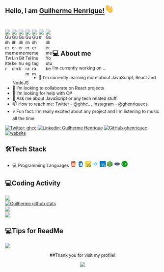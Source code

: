 ## Hello, I am [Guilherme Henrique!](http://aboutme.mywebcommunity.org/)<img src="https://raw.githubusercontent.com/ABSphreak/ABSphreak/master/gifs/Hi.gif" width="30px">


<p align="left"> <img src="https://komarev.com/ghpvc/?username=ghenriquec&label=Views&color=blue&style=plastic" alt="" /> </p>

<a href="https://twitter.com/ghhc_">
  <img align="left" alt="Guilherme Twitter" width="22px" src="https://cdn.jsdelivr.net/npm/simple-icons@v3/icons/twitter.svg" />
</a>
<a href="www.linkedin.com/in/ghenriquec">
  <img align="left" alt="Guilherme Linkedin" width="22px" src="https://cdn.jsdelivr.net/npm/simple-icons@v3/icons/linkedin.svg" />
</a>
<a href="https://github.com/ghenriquec">
  <img align="left" alt="Guilherme Github" width="22px" src="https://cdn.jsdelivr.net/npm/simple-icons@v3/icons/github.svg" />
</a>
<a href="#">
  <img align="left" alt="Guilherme Telegram" width="22px" src="https://cdn.jsdelivr.net/npm/simple-icons@v3/icons/telegram.svg" />
</a>
<a href="https://www.instagram.com/ghenriquecs/">
  <img align="left" alt="Guilherme Instagram" width="22px" src="https://cdn.jsdelivr.net/npm/simple-icons@v3/icons/instagram.svg" />
</a>
<a href="#">
  <img align="left" alt="#" width="22px" src="https://cdn.jsdelivr.net/npm/simple-icons@v3/icons/facebook.svg" />
</a>
<a href="#">
  <img align="left" alt="Guilherme Youtube" width="22px" src="https://cdn.jsdelivr.net/npm/simple-icons@v3/icons/youtube.svg" />
</a>

<br/>
<br/>

## 💻 About me
I’m currently working on ...
- 🌱 I’m currently learning more about JavaScript, React and NodeJS
- 👯 I’m looking to collaborate on React projects
- 🤔 I’m looking for help with C#
- 💬 Ask me about JavaScript or any tech related stuff.
- 📫 How to reach me: [Twitter - @ghhc_](https://twitter.com/ghhc_) , [Instagram - @ghenriquecs](https://www.instagram.com/ghenriquecs/)
- ⚡ Fun fact: I'm really excited about any project and I'm listening to music all the time

[![Twitter: ghcc](https://img.shields.io/twitter/follow/ghhc_?style=social)](https://twitter.com/ghhc_)
[![Linkedin: Guilherme Henrique](https://img.shields.io/badge/-LinkedIn-blue)](www.linkedin.com/in/ghenriquec)
[![GitHub ghenriquec](https://img.shields.io/github/followers/ghenriquec?label=follow&style=social)](https://github.com/ghenriquec)
[![website](https://img.shields.io/badge/PortfolioWebsite-2648ff?style=flat-square&logo=google-chrome)](http://aboutme.mywebcommunity.org/)

## 🛠️Tech Stack
- 💻 Programming Languages 
<code><img height="20" src="https://raw.githubusercontent.com/github/explore/80688e429a7d4ef2fca1e82350fe8e3517d3494d/topics/html/html.png"></code>
<code><img height="20" src="https://raw.githubusercontent.com/github/explore/80688e429a7d4ef2fca1e82350fe8e3517d3494d/topics/css/css.png"></code>
<code><img height="20" src="https://raw.githubusercontent.com/github/explore/80688e429a7d4ef2fca1e82350fe8e3517d3494d/topics/javascript/javascript.png"></code>
<code><img height="20" src="https://raw.githubusercontent.com/github/explore/80688e429a7d4ef2fca1e82350fe8e3517d3494d/topics/react/react.png"></code>
<code><img height="20" src="https://raw.githubusercontent.com/github/explore/80688e429a7d4ef2fca1e82350fe8e3517d3494d/topics/typescript/typescript.png"></code>
<code><img height="20" src="https://raw.githubusercontent.com/github/explore/80688e429a7d4ef2fca1e82350fe8e3517d3494d/topics/nodejs/nodejs.png"></code>
<code><img height="20" src="https://raw.githubusercontent.com/github/explore/80688e429a7d4ef2fca1e82350fe8e3517d3494d/topics/php/php.png"></code>
<code><img height="20" src="https://raw.githubusercontent.com/github/explore/80688e429a7d4ef2fca1e82350fe8e3517d3494d/topics/csharp/csharp.png"></code>

## 💻Coding Activity
<a href="https://github.com/ghenriquec">
  <img align="center" src="https://github-readme-stats.vercel.app/api/top-langs/?username=ghenriquec&theme=dark&hide_langs_below=1" />
</a>
<br>
<a href="https://github.com/ghenriquec">
 <img align="center" src="https://github-readme-stats.vercel.app/api?username=ghenriquec&show_icons=true&theme=dark&line_height=27" alt="Guilherme github stats"/>
</a>
<br>
<a href="https://github.com/ghenriquec/Proffy">
  <img align="center" src="https://github-readme-stats.vercel.app/api/pin/?username=ghenriquec&repo=Proffy&theme=dark" />
</a>
<br>
<a href="https://github.com/ghenriquec/Happy">
 <img align="center" src="https://github-readme-stats.vercel.app/api/pin/?username=ghenriquec&repo=Happy&theme=dark" />
</a>
<br>

<div></div>

## 💻Tips for ReadMe
<a href="https://github.com/ghenriquec/readme-best-practices">
 <img align="center" src="https://github-readme-stats.vercel.app/api/pin/?username=ghenriquec&repo=readme-best-practices&theme=dark" />
</a>

<div align="center">

 <p align="center">
    ##Thank you for visit my profile! 

  <p align="center">    
<img src="https://giphy.com/gifs/thank-you-thankyou-365daysocial-dWUHycuI7PPneB62TC" />
  </p>
</p>

</div>

